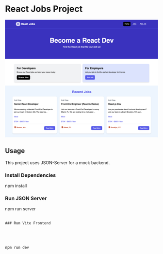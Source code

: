 # React Jobs Project 



<img src="public/screen.png" />

## Usage

This project uses JSON-Server for a mock backend.

### Install Dependencies


npm install


### Run JSON Server




npm run server
```

### Run Vite Frontend




npm run dev
```


